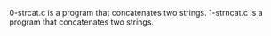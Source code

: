 0-strcat.c is a program that concatenates two strings.
1-strncat.c is a program that concatenates two strings.
